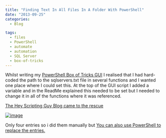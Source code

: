 ```yaml
---
title: "Finding Text In All Files In A Folder With PowerShell"
date: "2013-09-25" 
categories:
  - Blog

tags:
  - files
  - PowerShell
  - automate
  - automation
  - SQL Server
  - box-of-tricks
---
```

Whilst writing my [PowerShell Box of Tricks GUI](https://blog.robsewell.com/?p=434) I realised that I had hard-coded the path to the sqlservers.txt file in several functions and I wanted one place where I could set this. At the top of the GUI script I added a variable and in the ReadMe explained this needed to be set but I needed to change it in all of the functions where it was referenced.

[The Hey Scripting Guy Blog came to the rescue](http://blogs.technet.com/b/heyscriptingguy/archive/2011/08/04/use-an-easy-powershell-command-to-search-files-for-information.aspx)

[![image](https://blog.robsewell.com/assets/uploads/2013/09/image97.png)](https://blog.robsewell.com/assets/uploads/2013/09/image97.png)

Only four entries so i did them manually but [You can also use PowerShell to replace the entries.](http://blogs.technet.com/b/heyscriptingguy/archive/2008/01/17/how-can-i-use-windows-powershell-to-replace-characters-in-a-text-file.aspx)
